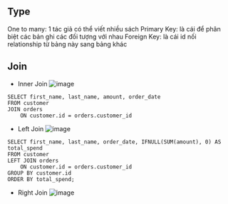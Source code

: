 ## Type
One to many: 1 tác giả có thể viết nhiều sách
Primary Key: là cái để phân biệt các bản ghi các đối tượng với nhau
Foreign Key: là cái id nối relationship từ bảng này sang bảng khác

## Join
- Inner Join
![image](https://user-images.githubusercontent.com/45547213/61436620-669f0780-a965-11e9-87e0-7c44e2e334dc.png)

```
SELECT first_name, last_name, amount, order_date
FROM customer
JOIN orders
    ON customer.id = orders.customer_id
```

- Left Join
![image](https://user-images.githubusercontent.com/45547213/61437180-a9151400-a966-11e9-9296-d27235383ff3.png)

```
SELECT first_name, last_name, order_date, IFNULL(SUM(amount), 0) AS total_spend
FROM customer
LEFT JOIN orders
    ON customer.id = orders.customer_id
GROUP BY customer.id
ORDER BY total_spend;
```

- Right Join
![image](https://user-images.githubusercontent.com/45547213/61438764-66553b00-a96a-11e9-807b-d134b87d760c.png)

```
